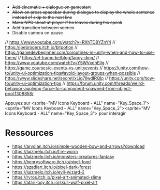 - ~~Add cinematic + dialogue on gamestart~~
- ~~Allow on press spacebar during dialogue to display the whole sentence instead of skip to the next line~~
- ~~Make NPC shout at player if he leaves during his speak~~
- ~~Add transition between scenes~~
- Disable camera on pause


// https://www.youtube.com/watch?v=RXhTD8YZnY4
// https://joebrogers.itch.io/bitpotion
// https://gamedevbeginner.com/coroutines-in-unity-when-and-how-to-use-them/
// https://el-tramo.be/blog/fancy-dmg/
// https://www.youtube.com/watch?v=Y5WVxdhEiIg
// https://game.courses/c-events-vs-unityevents
// https://unity.com/how-to/unity-ui-optimization-tips#avoid-layout-groups-when-possible
// https://www.slideshare.net/secret/xLig7llwdlRQIp
// https://unity.com/how-to/unity-ui-optimization-tips
// https://forum.unity.com/threads/weird-behavior-applying-force-to-component-spawned-from-object-pool.1308858/

Appuyez sur <sprite="MV Icons Keyboard - ALL" name="Key_Space_1"><sprite="MV Icons Keyboard - ALL" name="Key_Space_2"><sprite="MV Icons Keyboard - ALL" name="Key_Space_3"> pour interagir


# Ressources
- https://arydian.itch.io/simple-wooden-bow-and-arrows?download
- https://luizmelo.itch.io/fire-worm
- https://luizmelo.itch.io/monsters-creatures-fantasy
- https://henrysoftware.itch.io/pixel-food
- https://szadiart.itch.io/pixel-dark-forest
- https://luizmelo.itch.io/evil-wizard-2
- https://rvros.itch.io/pixel-art-animated-slime
- https://atari-boy.itch.io/skull-wolf-pixel-art